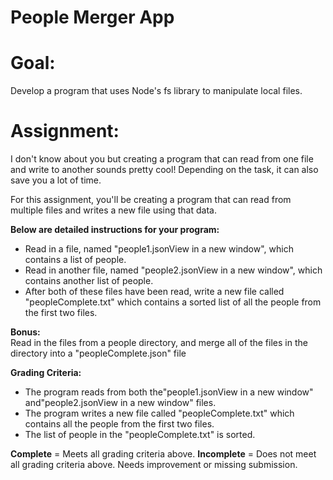 # People Merger App

<h1>Goal:</h1>

Develop a program that uses Node's fs library to manipulate local files.

<h1>Assignment:</h1>

I don't know about you but creating a program that can read from one file and write to another sounds pretty cool! Depending on the task, it can also save you a lot of time.

For this assignment, you'll be creating a program that can read from multiple files and writes a new file using that data.

<strong>Below are detailed instructions for your program:</strong></br>
* Read in a file, named "people1.jsonView in a new window", which contains a list of people.</br>
* Read in another file, named "people2.jsonView in a new window", which contains another list of people.</br>
* After both of these files have been read, write a new file called "peopleComplete.txt" which contains a sorted list of all the people from the first two files.

<strong>Bonus:</strong></br>
Read in the files from a people directory, and merge all of the files in the directory into a "peopleComplete.json" file

<strong>Grading Criteria:</strong></br>
* The program reads from both the"people1.jsonView in a new window" and"people2.jsonView in a new window" files.</br>
* The program writes a new file called "peopleComplete.txt" which contains all the people from the first two files.</br>
* The list of people in the "peopleComplete.txt" is sorted.

<strong>Complete</strong> = Meets all grading criteria above.
<strong>Incomplete</strong> = Does not meet all grading criteria above. Needs improvement or missing submission.